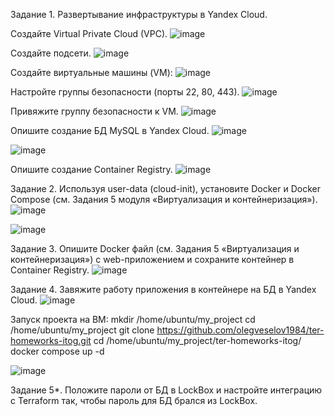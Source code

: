 Задание 1. Развертывание инфраструктуры в Yandex Cloud.

Создайте Virtual Private Cloud (VPC).
![image](https://github.com/user-attachments/assets/588b4101-4757-4843-b824-9be993c5b262)

Создайте подсети.
![image](https://github.com/user-attachments/assets/68f30493-20a9-485a-b0d6-0d90fc9505cb)

Создайте виртуальные машины (VM):
![image](https://github.com/user-attachments/assets/3e19f00f-37a4-4990-a281-08a40f210a5b)

Настройте группы безопасности (порты 22, 80, 443).
![image](https://github.com/user-attachments/assets/ad4fa223-ccc0-41bf-8383-cd3f75adcbc4)

Привяжите группу безопасности к VM.
![image](https://github.com/user-attachments/assets/fab05808-ddfd-4e04-92ec-9384e5b2c03d)

Опишите создание БД MySQL в Yandex Cloud.
![image](https://github.com/user-attachments/assets/288b80e5-4ae9-4ed1-834b-7b9082d8e328)

![image](https://github.com/user-attachments/assets/63f855df-986a-46b5-be02-8a087fef1b10)




Опишите создание Container Registry.
![image](https://github.com/user-attachments/assets/a118e463-9918-47aa-ab17-0fe0da495b18)
 




















Задание 2. Используя user-data (cloud-init), установите Docker и Docker Compose (см. Задания 5 модуля «Виртуализация и контейнеризация»).
![image](https://github.com/user-attachments/assets/057c6434-257a-4ee1-bcf5-823bb85e8dc6)

![image](https://github.com/user-attachments/assets/1e5a9309-e5e0-4865-a4b1-253eba1a4eea)


Задание 3. Опишите Docker файл (см. Задания 5 «Виртуализация и контейнеризация») c web-приложением и сохраните контейнер в Container Registry.
![image](https://github.com/user-attachments/assets/319b6abc-d3ac-4995-ae76-73513d758a95)


Задание 4. Завяжите работу приложения в контейнере на БД в Yandex Cloud.
![image](https://github.com/user-attachments/assets/eebd0c02-af7d-48a4-a9ee-aa16b4fed4de)






Запуск проекта на ВМ:
mkdir /home/ubuntu/my_project
cd /home/ubuntu/my_project
git clone https://github.com/olegveselov1984/ter-homeworks-itog.git
cd /home/ubuntu/my_project/ter-homeworks-itog/
docker compose up -d

![image](https://github.com/user-attachments/assets/107355b0-0689-4e30-9aad-98de85803b13)


Задание 5*. Положите пароли от БД в LockBox и настройте интеграцию с Terraform так, чтобы пароль для БД брался из LockBox.
